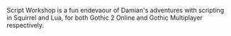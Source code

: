 Script Workshop is a fun endevaour of Damian's adventures with scripting in Squirrel and Lua, for both Gothic 2 Online and Gothic Multiplayer respectively.